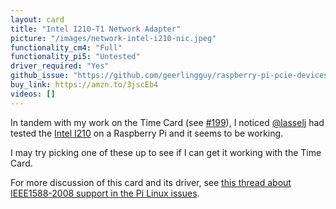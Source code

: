 ```yaml
---
layout: card
title: "Intel I210-T1 Network Adapter"
picture: "/images/network-intel-i210-nic.jpeg"
functionality_cm4: "Full"
functionality_pi5: "Untested"
driver_required: "Yes"
github_issue: "https://github.com/geerlingguy/raspberry-pi-pcie-devices/issues/204"
buy_link: https://amzn.to/3jscEb4
videos: []
---
```

In tandem with my work on the Time Card (see [#199](https://github.com/geerlingguy/raspberry-pi-pcie-devices/issues/199)), I noticed [@lasselj](https://github.com/lasselj) had tested the [Intel I210](https://amzn.to/3jscEb4) on a Raspberry Pi and it seems to be working.

I may try picking one of these up to see if I can get it working with the Time Card.

For more discussion of this card and its driver, see [this thread about IEEE1588-2008 support in the Pi Linux issues](https://github.com/raspberrypi/linux/issues/4151).
